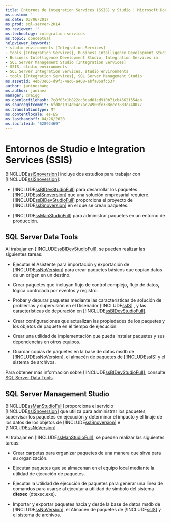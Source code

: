 ```yaml
---
title: Entornos de Integration Services (SSIS) y Studio | Microsoft Docs
ms.custom: ''
ms.date: 03/06/2017
ms.prod: sql-server-2014
ms.reviewer: ''
ms.technology: integration-services
ms.topic: conceptual
helpviewer_keywords:
- studio environments [Integration Services]
- tools [Integration Services], Business Intelligence Development Studio
- Business Intelligence Development Studio, Integration Services in
- SQL Server Management Studio [Integration Services]
- SSIS, studio environments
- SQL Server Integration Services, studio environments
- tools [Integration Services], SQL Server Management Studio
ms.assetid: 4eb73e65-d9f3-4ac6-a408-abfa85afc537
author: janinezhang
ms.author: janinez
manager: craigg
ms.openlocfilehash: 7c8f05c1b822cc3cad81ed910b71cb46621554eb
ms.sourcegitcommit: 6fd8c1914de4c7ac24900fe388ecc7883c740077
ms.translationtype: MT
ms.contentlocale: es-ES
ms.lasthandoff: 04/26/2020
ms.locfileid: "62892469"
---
```

# <a name="integration-services-ssis-and-studio-environments"></a>Entornos de Studio e Integration Services (SSIS)
  [!INCLUDE[ssISnoversion](../includes/ssisnoversion-md.md)] incluye dos estudios para trabajar con [!INCLUDE[ssISnoversion](../includes/ssisnoversion-md.md)]:  
  
-   [!INCLUDE[ssBIDevStudioFull](../includes/ssbidevstudiofull-md.md)] para desarrollar los paquetes [!INCLUDE[ssISnoversion](../includes/ssisnoversion-md.md)] que una solución empresarial requiere. [!INCLUDE[ssBIDevStudioFull](../includes/ssbidevstudiofull-md.md)] proporciona el proyecto de [!INCLUDE[ssISnoversion](../includes/ssisnoversion-md.md)] en el que se crean paquetes.  
  
-   [!INCLUDE[ssManStudioFull](../includes/ssmanstudiofull-md.md)] para administrar paquetes en un entorno de producción.  
  
## <a name="sql-server-data-tools"></a>SQL Server Data Tools  
 Al trabajar en [!INCLUDE[ssBIDevStudioFull](../includes/ssbidevstudiofull-md.md)], se pueden realizar las siguientes tareas:  
  
-   Ejecutar el Asistente para importación y exportación de [!INCLUDE[ssNoVersion](../includes/ssnoversion-md.md)] para crear paquetes básicos que copian datos de un origen en un destino.  
  
-   Crear paquetes que incluyan flujo de control complejo, flujo de datos, lógica controlada por eventos y registro.  
  
-   Probar y depurar paquetes mediante las características de solución de problemas y supervisión en el Diseñador [!INCLUDE[ssIS](../includes/ssis-md.md)] , y las características de depuración en [!INCLUDE[ssBIDevStudioFull](../includes/ssbidevstudiofull-md.md)].  
  
-   Crear configuraciones que actualizan las propiedades de los paquetes y los objetos de paquete en el tiempo de ejecución.  
  
-   Crear una utilidad de implementación que pueda instalar paquetes y sus dependencias en otros equipos.  
  
-   Guardar copias de paquetes en la base de datos msdb de [!INCLUDE[ssNoVersion](../includes/ssnoversion-md.md)], el almacén de paquetes de [!INCLUDE[ssIS](../includes/ssis-md.md)] y el sistema de archivos.  
  
 Para obtener más información sobre [!INCLUDE[ssBIDevStudioFull](../includes/ssbidevstudiofull-md.md)], consulte [SQL Server Data Tools](https://msdn.microsoft.com/library/hh272686.aspx).  
  
## <a name="sql-server-management-studio"></a>SQL Server Management Studio  
 [!INCLUDE[ssManStudioFull](../includes/ssmanstudiofull-md.md)] proporciona el servicio [!INCLUDE[ssISnoversion](../includes/ssisnoversion-md.md)] que utiliza para administrar los paquetes, supervisar los paquetes en ejecución y determinar el impacto y el linaje de los datos de los objetos de [!INCLUDE[ssISnoversion](../includes/ssisnoversion-md.md)] e [!INCLUDE[ssNoVersion](../includes/ssnoversion-md.md)] .  
  
 Al trabajar en [!INCLUDE[ssManStudioFull](../includes/ssmanstudiofull-md.md)], se pueden realizar las siguientes tareas:  
  
-   Crear carpetas para organizar paquetes de una manera que sirva para su organización.  
  
-   Ejecutar paquetes que se almacenan en el equipo local mediante la utilidad de ejecución de paquetes.  
  
-   Ejecutar la Utilidad de ejecución de paquetes para generar una línea de comandos para usarse al ejecutar a utilidad de símbolo del sistema **dtexec** (dtexec.exe).  
  
-   Importar y exportar paquetes hacia y desde la base de datos msdb de [!INCLUDE[ssNoVersion](../includes/ssnoversion-md.md)], el Almacén de paquetes de [!INCLUDE[ssIS](../includes/ssis-md.md)] y el sistema de archivos.  
  
